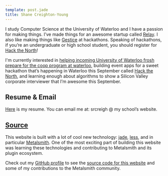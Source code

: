 ```yaml
---
template: post.jade
title: Shane Creighton-Young
---
```


I study Computer Science at the University of Waterloo and I have a passion for making things. I&rsquo;ve made things for an awesome startup called [Relay](http://relay.im). I also like making things like [Gestice](http://gestice.org) at hackathons. Speaking of hackathons, if you&rsquo;re an undergraduate or high school student, you should register for [Hack the North](http://hackthenorth.com)!

I'm currently interested in [helping incoming University of Waterloo frosh prepare for the coop program at waterloo](/blog/posts/preparing-for-uw-coop-part-one), building event apps for a sweet hackathon that&rsquo;s happening in Waterloo this September called [Hack the North](http://hackthenorth.com), and learning enough about algorithms to show a Silicon Valley corporate interviewer that I&rsquo;m awesome this September.

## Resume & Email

[Here](/resume.pdf) is my resume. You can email me at: srcreigh @ my school&rsquo;s website.

## [Source](http://github.com/srcreigh/srcreigh.github.io)
This website is built with a lot of cool new technology: [jade](http://jade-lang.com/), [less](http://lesscss.org), and in particular [Metalsmith](http://metalsmith.io). One of the most exciting part of building this website was learning these technologies and contributing to Metalsmith and its plugin ecosystem.

Check out my [GitHub profile](http://github.com/srcreigh) to see the [source code for this website](http://github.com/srcreigh/srcreigh.github.io) and some of my contributions to the Metalsmith community.
